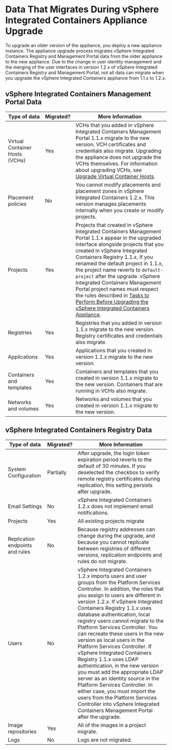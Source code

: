 # Data That Migrates During vSphere Integrated Containers Appliance Upgrade #

To upgrade an older version of the appliance, you deploy a new appliance instance. The appliance upgrade process migrates vSphere Integrated Containers Registry and Management Portal data from the older appliance to the new appliance. Due to the change in user identity management and the merging of the user interfaces in version 1.2.x of vSphere Integrated Containers Registry and Management Portal, not all data can migrate when you upgrade the vSphere Integrated Containers appliance from 1.1.x to 1.2.x.

## vSphere Integrated Containers Management Portal Data ##

|Type of data|Migrated?|More Information|
|---|---|---|
|Virtual Container Hosts (VCHs)|Yes|VCHs that you added in vSphere Integrated Containers Management Portal 1.1.x migrate to the new version. VCH certificates and credentials also migrate. Upgrading the appliance does not upgrade the VCHs themselves. For information about upgrading VCHs, see [Upgrade Virtual Container Hosts](upgrade_vch.md).|
|Placement policies|No|You cannot modify placements and placement zones in vSphere Integrated Containers 1.2.x. This version manages placements internally when you create or modify projects.|
|Projects|Yes|Projects that created in vSphere Integrated Containers Management Portal 1.1.x appear in the upgraded interface alongside projects that you created in vSphere Integrated Containers Registry 1.1.x. If you renamed the default project in 1.1.x, the project name reverts to `default-project` after the upgrade. vSphere Integrated Containers Management Portal project names must respect the rules described in [Tasks to Perform Before Upgrading the vSphere Integrated Containers Appliance](pre_upgrade_tasks.md).|
|Registries|Yes|Registries that you added in version 1.1.x migrate to the new version. Registry certificates and credentials also migrate.|
|Applications|Yes|Applications that you created in version 1.1.x migrate to the new version.|
|Containers and templates|Yes|Containers and templates that you created in version 1.1.x migrate to the new version. Containers that are running in VCHs also migrate.|
|Networks and volumes|Yes|Networks and volumes that you created in version 1.1.x migrate to the new version.|

## vSphere Integrated Containers Registry Data ##

|Type of data|Migrated?|More Information|
|---|---|---|
|System Configuration|Partially|After upgrade, the login token expiration period reverts to the default of 30 minutes. If you deselected the checkbox to verify remote registry certificates during replication, this setting persists after upgrade.|
|Email Settings|No|vSphere Integrated Containers 1.2.x does not implement email notifications.|
|Projects|Yes|All existing projects migrate|
|Replication endpoints and rules|No|Because registry addresses can change during the upgrade, and because you cannot replicate between registries of different versions, replication endpoints and rules do not migrate.|
|Users|No|vSphere Integrated Containers 1.2.x imports users and user groups from the Platform Services Controller. In addition, the roles that you assign to users are different in version 1.2.x. If vSphere Integrated Containers Registry 1.1.x uses database authentication, local registry users cannot migrate to the Platform Services Controller. You can recreate these users in the new version as local users in the Platform Services Controller. If vSphere Integrated Containers Registry 1.1.x uses LDAP authentication, in the new version you must add the appropriate LDAP server as an identity source in the Platform Services Controller. In either case, you must import the users from the Platform Services Controller into vSphere Integrated Containers Management Portal after the upgrade.|
|Image repositories|Yes|All of the images in a project migrate.|
|Logs|No|Logs are not migrated.|
